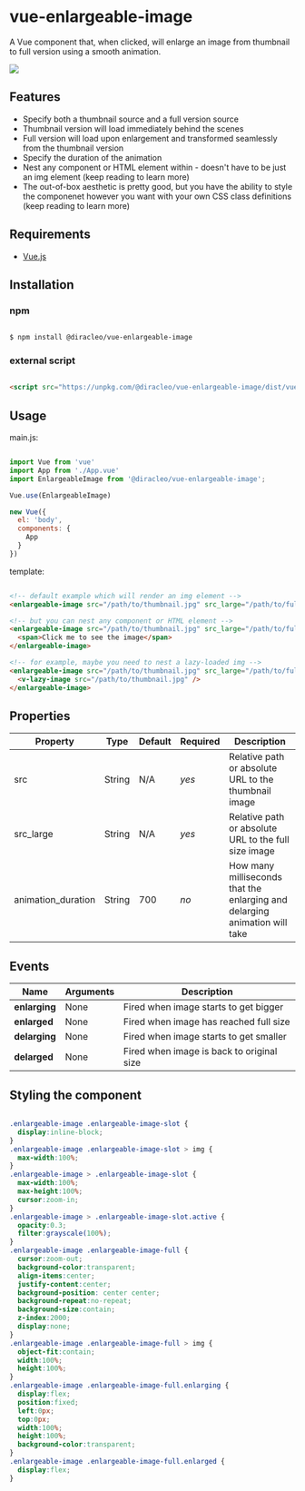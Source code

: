 # vue-enlargeable-image

A Vue component that, when clicked, will enlarge an image from thumbnail to full version using a smooth animation.

![](demo.gif)

## Features

  * Specify both a thumbnail source and a full version source
  * Thumbnail version will load immediately behind the scenes
  * Full version will load upon enlargement and transformed seamlessly from the thumbnail version
  * Specify the duration of the animation
  * Nest any component or HTML element within - doesn't have to be just an img element (keep reading to learn more)
  * The out-of-box aesthetic is pretty good, but you have the ability to style the componenet however you want with your own CSS class definitions (keep reading to learn more)

## Requirements

- [Vue.js](https://github.com/vuejs/vue)

## Installation

### npm

```bash

$ npm install @diracleo/vue-enlargeable-image

```

### external script

```html

<script src="https://unpkg.com/@diracleo/vue-enlargeable-image/dist/vue-enlargeable-image.min.js"></script>

```

## Usage

main.js:

```javascript

import Vue from 'vue'
import App from './App.vue'
import EnlargeableImage from '@diracleo/vue-enlargeable-image';

Vue.use(EnlargeableImage)

new Vue({
  el: 'body',
  components: {
    App
  }
})

```

template:

```html

<!-- default example which will render an img element -->
<enlargeable-image src="/path/to/thumbnail.jpg" src_large="/path/to/fullsize.jpg" animation_duration="700" />

<!-- but you can nest any component or HTML element -->
<enlargeable-image src="/path/to/thumbnail.jpg" src_large="/path/to/fullsize.jpg" animation_duration="700">
  <span>Click me to see the image</span>
</enlargeable-image>

<!-- for example, maybe you need to nest a lazy-loaded img -->
<enlargeable-image src="/path/to/thumbnail.jpg" src_large="/path/to/fullsize.jpg" animation_duration="700">
  <v-lazy-image src="/path/to/thumbnail.jpg" />
</enlargeable-image>

```

## Properties

| Property           | Type        | Default           | Required | Description                              |
| ------------------ | ----------- | ----------------- | -------- | ---------------------------------------- |
| src                | String      | N/A               | *yes*    | Relative path or absolute URL to the thumbnail image                       |
| src_large          | String      | N/A               | *yes*    | Relative path or absolute URL to the full size image                       |
| animation_duration | String      | 700               | *no*     | How many milliseconds that the enlarging and delarging animation will take |


## Events

| Name          | Arguments                                | Description                               |
| ------------- | ---------------------------------------- | ----------------------------------------- |
| **enlarging** | None                                     | Fired when image starts to get bigger     |
| **enlarged**  | None                                     | Fired when image has reached full size    |
| **delarging** | None                                     | Fired when image starts to get smaller    | 
| **delarged**  | None                                     | Fired when image is back to original size |


## Styling the component

```CSS

.enlargeable-image .enlargeable-image-slot {
  display:inline-block;
}
.enlargeable-image .enlargeable-image-slot > img {
  max-width:100%;
}
.enlargeable-image > .enlargeable-image-slot {
  max-width:100%;
  max-height:100%;
  cursor:zoom-in;
}
.enlargeable-image > .enlargeable-image-slot.active {
  opacity:0.3;
  filter:grayscale(100%);
}
.enlargeable-image .enlargeable-image-full {
  cursor:zoom-out;
  background-color:transparent;
  align-items:center;
  justify-content:center;
  background-position: center center;
  background-repeat:no-repeat;
  background-size:contain;
  z-index:2000;
  display:none;
}
.enlargeable-image .enlargeable-image-full > img {
  object-fit:contain;
  width:100%;
  height:100%;
}
.enlargeable-image .enlargeable-image-full.enlarging {
  display:flex;
  position:fixed;
  left:0px;
  top:0px;
  width:100%;
  height:100%;
  background-color:transparent;
}
.enlargeable-image .enlargeable-image-full.enlarged {
  display:flex;
}

```